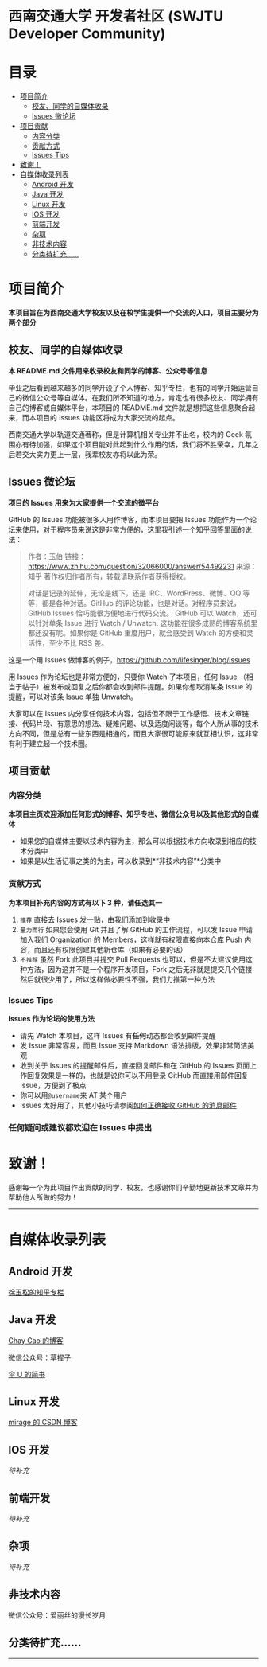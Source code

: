 # 西南交通大学 开发者社区 (SWJTU Developer Community)


# 目录

* [项目简介](#项目简介)
	* [校友、同学的自媒体收录](#校友同学的自媒体收录)
	* [Issues 微论坛](#issues-微论坛)
* [项目贡献](#项目贡献)
	* [内容分类](#内容分类)
	* [贡献方式](#贡献方式)
	* [Issues Tips](#issues-tips)
* [致谢！](#致谢)
* [自媒体收录列表](#自媒体收录列表)
	* [Android 开发](#android-开发)
	* [Java 开发](#java-开发)
	* [Linux 开发](#linux-开发)
	* [IOS 开发](#ios-开发)
	* [前端开发](#前端开发)
	* [杂项](#杂项)
	* [非技术内容](#非技术内容)
	* [分类待扩充......](#分类待扩充)

# 项目简介

**本项目旨在为西南交通大学校友以及在校学生提供一个交流的入口，项目主要分为两个部分**

## 校友、同学的自媒体收录

**本 README.md 文件用来收录校友和同学的博客、公众号等信息**

毕业之后看到越来越多的同学开设了个人博客、知乎专栏，也有的同学开始运营自己的微信公众号等自媒体。在我们所不知道的地方，肯定也有很多校友、同学拥有自己的博客或自媒体平台，本项目的 README.md 文件就是想把这些信息聚合起来，而本项目的 Issues 功能区将成为大家交流的起点。

西南交通大学以轨道交通著称，但是计算机相关专业并不出名，校内的 Geek 氛围亦有待加强，如果这个项目能对此起到什么作用的话，我们将不胜荣幸，几年之后若交大实力更上一层，我辈校友亦将以此为荣。

## Issues 微论坛

**项目的 Issues 用来为大家提供一个交流的微平台**

GitHub 的 Issues 功能被很多人用作博客，而本项目要把 Issues 功能作为一个论坛来使用，对于程序员来说这是非常方便的，这里我引述一个知乎回答里面的说法：

> 作者：玉伯 链接：https://www.zhihu.com/question/32066000/answer/54492231 来源：知乎
> 著作权归作者所有，转载请联系作者获得授权。
> 
> 对话是记录的延伸，无论是线下，还是 IRC、WordPress、微博、QQ 等等，都是各种对话。GitHub 的评论功能，也是对话。对程序员来说，GitHub Issues 恰巧能很方便地进行代码交流。
> GitHub 可以 Watch，还可以针对单条 Issue 进行 Watch / Unwatch. 这功能在很多成熟的博客系统里都还没有呢。如果你是 GitHub 重度用户，就会感受到 Watch 的方便和灵活性，至少不比 RSS 差。

这是一个用 Issues 做博客的例子，https://github.com/lifesinger/blog/issues

用 Issues 作为论坛也是非常方便的，只要你 Watch 了本项目，任何 Issue （相当于帖子）被发布或回复之后你都会收到邮件提醒。如果你想取消某条 Issue 的提醒，可以对该条 Issue 单独 Unwatch。

大家可以在 Issues 内分享任何技术内容，包括但不限于工作感悟、技术文章链接、代码片段、有意思的想法、疑难问题、以及适度闲谈等，每个人所从事的技术方向不同，但是总有一些东西是相通的，而且大家很可能原来就互相认识，这非常有利于建立起一个技术圈。

## 项目贡献

### 内容分类

**本项目主页欢迎添加任何形式的博客、知乎专栏、微信公众号以及其他形式的自媒体**

* 如果您的自媒体主要以技术内容为主，那么可以根据技术方向收录到相应的技术分类中
* 如果是以生活记事之类的为主，可以收录到*“非技术内容”*分类中

### 贡献方式

**为本项目补充内容的方式有以下 3 种，请任选其一**

1. `推荐` 直接去 Issues 发一贴，由我们添加到收录中
2. `量力而行` 如果您会使用 Git 并且了解 GitHub 的工作流程，可以发 Issue 申请加入我们 Organization 的 Members，这样就有权限直接向本仓库 Push 内容，而且还有权限创建其他新仓库（如果有必要的话）
3. `不推荐` 虽然 Fork 此项目并提交 Pull Requests 也可以，但是不太建议使用这种方法，因为这并不是一个程序开发项目，Fork 之后无非就是提交几个链接然后就很少用了，所以这样做必要性不强，我们力推第一种方法

### Issues Tips

**Issues 作为论坛的使用方法**

* 请先 Watch 本项目，这样 Issues 有**任何**动态都会收到邮件提醒
* 发 Issue 非常容易，而且 Issue 支持 Markdown 语法排版，效果非常简洁美观
* 收到关于 Issues 的提醒邮件后，直接回复邮件和在 GitHub 的 Issues 页面上作回复效果是一样的，也就是说你可以不用登录 GitHub 而直接用邮件回复 Issue，方便到了极点
* 你可以用`@username`来 AT 某个用户
* Issues 太好用了，其他小技巧请参阅[如何正确接收 GitHub 的消息邮件](https://github.com/cssmagic/blog/issues/49)

### 任何疑问或建议都欢迎在 Issues 中提出

# 致谢！

感谢每一个为此项目作出贡献的同学、校友，也感谢你们辛勤地更新技术文章并为帮助他人所做的努力！

---

# 自媒体收录列表

## Android 开发

[徐玉松的知乎专栏](https://zhuanlan.zhihu.com/c_51051095)

## Java 开发

[Chay Cao 的博客](https://chaycao.github.io/)

微信公众号：草捏子

[伞 U 的简书](http://www.jianshu.com/users/b18fc0012e56/latest_articles)

## Linux 开发

[mirage 的 CSDN 博客](http://blog.csdn.net/mirage1993)

## IOS 开发

*待补充*

## 前端开发

*待补充*

## 杂项

*待补充*

## 非技术内容

微信公众号：爱丽丝的漫长岁月

## 分类待扩充......

---

